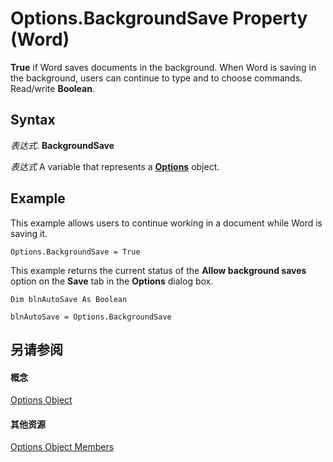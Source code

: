 
# Options.BackgroundSave Property (Word)

 **True** if Word saves documents in the background. When Word is saving in the background, users can continue to type and to choose commands. Read/write **Boolean**.


## Syntax

 _表达式_. **BackgroundSave**

 _表达式_ A variable that represents a **[Options](873b7b99-3fe1-fd89-9ece-a9355cb827dc.md)** object.


## Example

This example allows users to continue working in a document while Word is saving it.


```
Options.BackgroundSave = True
```

This example returns the current status of the  **Allow background saves** option on the **Save** tab in the **Options** dialog box.




```
Dim blnAutoSave As Boolean 
 
blnAutoSave = Options.BackgroundSave
```


## 另请参阅


#### 概念


[Options Object](873b7b99-3fe1-fd89-9ece-a9355cb827dc.md)
#### 其他资源


[Options Object Members](http://msdn.microsoft.com/library/76cd9dfe-6bbb-4c3d-0bfc-79a62bedd15e%28Office.15%29.aspx)